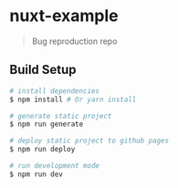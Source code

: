 # nuxt-example

> Bug reproduction repo

## Build Setup

``` bash
# install dependencies
$ npm install # Or yarn install

# generate static project
$ npm run generate

# deploy static project to github pages
$ npm run deploy

# run development mode
$ npm run dev

```